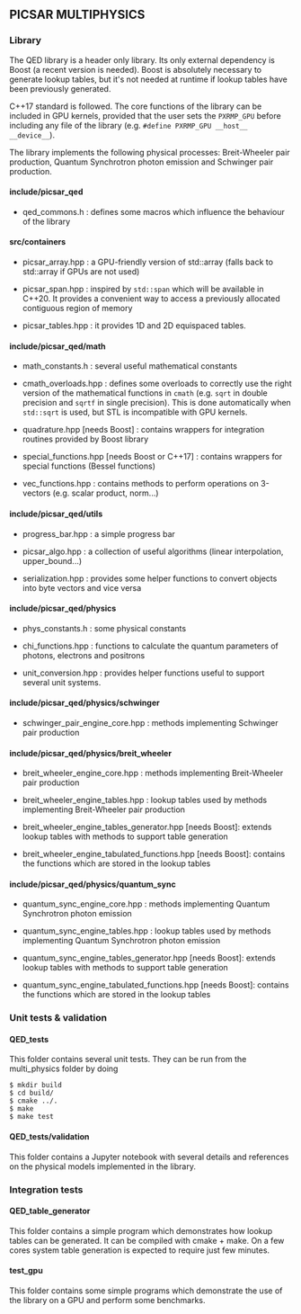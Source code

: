 ## PICSAR MULTIPHYSICS

### Library
The QED library is a header only library. Its only external dependency is Boost (a recent version is needed). Boost is absolutely necessary to generate lookup tables, but it's not needed at runtime if lookup tables have been previously generated.

C++17 standard is followed. The core functions of the library can be included in GPU kernels, provided that the user sets the `PXRMP_GPU` before including any file of the library (e.g. `#define PXRMP_GPU __host__ __device__`).

The library implements the following physical processes: Breit-Wheeler pair production, Quantum Synchrotron photon emission and Schwinger pair production.

#### include/picsar_qed
- qed_commons.h : defines some macros which influence the behaviour of the library

#### src/containers
- picsar_array.hpp : a GPU-friendly version of std::array (falls back to std::array if GPUs are not used)

- picsar_span.hpp :  inspired by `std::span` which will be available in C++20. It provides a convenient way to access a previously allocated contiguous region of memory

- picsar_tables.hpp : it provides 1D and 2D equispaced tables.

####  include/picsar_qed/math
- math_constants.h : several useful mathematical constants

- cmath_overloads.hpp : defines some overloads to correctly use the right version of the mathematical functions in `cmath` (e.g. `sqrt` in double precision and `sqrtf` in single precision). This is done automatically when
`std::sqrt` is used, but STL is incompatible with GPU kernels.

- quadrature.hpp [needs Boost] : contains wrappers for integration routines provided by Boost library

- special_functions.hpp [needs Boost or C++17] : contains wrappers for special functions (Bessel functions)

- vec_functions.hpp : contains methods to perform operations on 3-vectors (e.g. scalar product, norm...)

#### include/picsar_qed/utils
- progress_bar.hpp : a simple progress bar

- picsar_algo.hpp : a collection of useful algorithms (linear interpolation, upper_bound...)

- serialization.hpp : provides some helper functions to convert objects into byte vectors and vice versa

#### include/picsar_qed/physics

- phys_constants.h : some physical constants

- chi_functions.hpp : functions to calculate the quantum parameters of photons, electrons and positrons

- unit_conversion.hpp : provides helper functions useful to support several unit systems.

#### include/picsar_qed/physics/schwinger

- schwinger_pair_engine_core.hpp : methods implementing Schwinger pair production

#### include/picsar_qed/physics/breit_wheeler

- breit_wheeler_engine_core.hpp :  methods implementing Breit-Wheeler pair production

- breit_wheeler_engine_tables.hpp : lookup tables used by methods implementing Breit-Wheeler pair production

- breit_wheeler_engine_tables_generator.hpp [needs Boost]: extends lookup tables with methods to support table generation

- breit_wheeler_engine_tabulated_functions.hpp [needs Boost]: contains the functions which are stored in the lookup tables

#### include/picsar_qed/physics/quantum_sync

- quantum_sync_engine_core.hpp :  methods implementing Quantum Synchrotron photon emission

- quantum_sync_engine_tables.hpp : lookup tables used by methods implementing Quantum Synchrotron photon emission

- quantum_sync_engine_tables_generator.hpp [needs Boost]: extends lookup tables with methods to support table generation

- quantum_sync_engine_tabulated_functions.hpp [needs Boost]: contains the functions which are stored in the lookup tables

### Unit tests & validation

#### QED_tests
This folder contains several unit tests. They can be run from the multi_physics folder by doing
```
$ mkdir build
$ cd build/
$ cmake ../.
$ make
$ make test
```

#### QED_tests/validation
This folder contains a Jupyter notebook with several details and references on the physical models implemented in the library.

### Integration tests

#### QED_table_generator
This folder contains a simple program which demonstrates how lookup tables can be generated. It can be compiled with cmake + make. On a few cores system table generation is expected to require just few minutes.

#### test_gpu
This folder contains some simple programs which demonstrate the use of the library on a GPU and perform some benchmarks.
